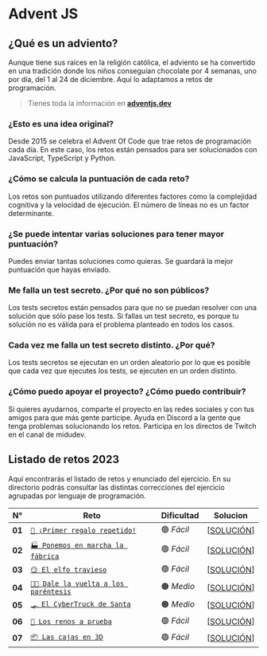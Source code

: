 # Advent JS

## ¿Qué es un adviento?

Aunque tiene sus raíces en la religión católica, el adviento se ha convertido en una tradición donde los niños conseguían chocolate por 4 semanas, uno por día, del 1 al 24 de diciembre. Aquí lo adaptamos a retos de programación.

> Tienes toda la información en **[adventjs.dev](https://adventjs.dev/es)**

### ¿Esto es una idea original?

Desde 2015 se celebra el Advent Of Code que trae retos de programación cada día. En este caso, los retos están pensados para ser solucionados con JavaScript, TypeScript y Python.

### ¿Cómo se calcula la puntuación de cada reto?

Los retos son puntuados utilizando diferentes factores como la complejidad cognitiva y la velocidad de ejecución. El número de líneas no es un factor determinante.

### ¿Se puede intentar varias soluciones para tener mayor puntuación?

Puedes enviar tantas soluciones como quieras. Se guardará la mejor puntuación que hayas enviado.

### Me falla un test secreto. ¿Por qué no son públicos?

Los tests secretos están pensados para que no se puedan resolver con una solución que sólo pase los tests. Si fallas un test secreto, es porque tu solución no es válida para el problema planteado en todos los casos.

### Cada vez me falla un test secreto distinto. ¿Por qué?

Los tests secretos se ejecutan en un orden aleatorio por lo que es posible que cada vez que ejecutes los tests, se ejecuten en un orden distinto.

### ¿Cómo puedo apoyar el proyecto? ¿Cómo puedo contribuir?

Si quieres ayudarnos, comparte el proyecto en las redes sociales y con tus amigos para que más gente participe. Ayuda en Discord a la gente que tenga problemas solucionando los retos. Participa en los directos de Twitch en el canal de midudev.

## Listado de retos 2023

Aquí encontrarás el listado de retos y enunciado del ejercicio. En su directorio podrás consultar las distintas correcciones del ejercicio agrupadas por lenguaje de programación.

| N°     | Reto                                                             | Dificultad | Solucion                                 |
| ------ | ---------------------------------------------------------------- | ---------- | ---------------------------------------- |
| **01** | [`🎁 ¡Primer regalo repetido!`](./2023/Reto-01/README.md)        | 🟢 _Fácil_ | [[SOLUCIÓN](./2023/Reto-01/solution.js)] |
| **02** | [`🏭 Ponemos en marcha la fábrica`](./2023/Reto-02/README.md)    | 🟢 _Fácil_ | [[SOLUCIÓN](./2023/Reto-02/solution.js)] |
| **03** | [`😏 El elfo travieso`](./2023/Reto-03/README.md)                | 🟢 _Fácil_ | [[SOLUCIÓN](./2023/Reto-03/solution.js)] |
| **04** | [`😵‍💫 Dale la vuelta a los paréntesis`](./2023/Reto-04/README.md) | 🟠 _Medio_ | [[SOLUCIÓN](./2023/Reto-04/solution.js)] |
| **05** | [`🛷 El CyberTruck de Santa`](./2023/Reto-05/README.md)          | 🟠 _Medio_ | [[SOLUCIÓN](./2023/Reto-05/solution.js)] |
| **06** | [`🦌 Los renos a prueba`](./2023/Reto-06/README.md)              | 🟢 _Fácil_ | [[SOLUCIÓN](./2023/Reto-06/solution.js)] |
| **07** | [`📦 Las cajas en 3D`](./2023/Reto-07/README.md)                 | 🟢 _Fácil_ | [[SOLUCIÓN](./2023/Reto-07/solution.js)] |
